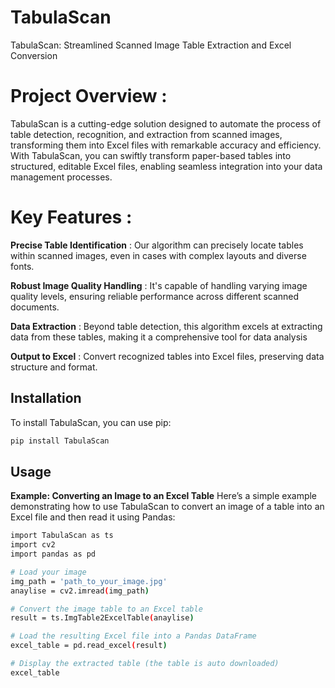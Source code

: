 # **TabulaScan**

TabulaScan: Streamlined Scanned Image Table Extraction and Excel Conversion

# Project Overview :

TabulaScan is a cutting-edge solution designed to automate the process of table detection, 
recognition, and extraction from scanned images, transforming them into Excel files with remarkable accuracy and efficiency. 
With TabulaScan, you can swiftly transform paper-based tables into structured, editable Excel files, 
enabling seamless integration into your data management processes.

# Key Features :

**Precise Table Identification** : Our algorithm can precisely locate tables within scanned images, even in cases with complex layouts and diverse fonts.

**Robust Image Quality Handling** : It's capable of handling varying image quality levels, ensuring reliable performance across different scanned documents.

**Data Extraction** : Beyond table detection, this algorithm excels at extracting data from these tables, making it a comprehensive tool for data analysis

**Output to Excel** : Convert recognized tables into Excel files, preserving data structure and format.


## Installation

To install TabulaScan, you can use pip:

```bash
pip install TabulaScan
```

## Usage
**Example: Converting an Image to an Excel Table**
Here’s a simple example demonstrating how to use TabulaScan to convert an image of a table into an Excel file and then read it using Pandas:

```bash
import TabulaScan as ts
import cv2
import pandas as pd

# Load your image
img_path = 'path_to_your_image.jpg'
anaylise = cv2.imread(img_path)

# Convert the image table to an Excel table
result = ts.ImgTable2ExcelTable(anaylise)

# Load the resulting Excel file into a Pandas DataFrame
excel_table = pd.read_excel(result)

# Display the extracted table (the table is auto downloaded)
excel_table


